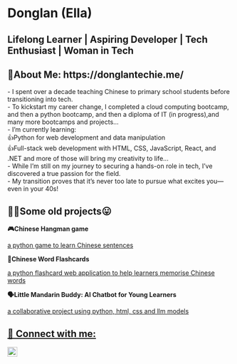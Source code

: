 <h1>Donglan (Ella)<br/></h1><h2>Lifelong Learner</a> | Aspiring Developer </a> | Tech Enthusiast</a> | Woman in Tech</a></h2>

<h2>🌱About Me: https://donglantechie.me/</h2> 
- I spent over a decade teaching Chinese to primary school students before transitioning into tech.<br>
- To kickstart my career change, I completed a cloud computing bootcamp, and then a python bootcamp, and then a diploma of IT (in progress),and many more bootcamps and projects...<br>
- I’m currently learning:<br>
👍Python for web development and data manipulation<br>
👍Full-stack web development with HTML, CSS, JavaScript, React, and .NET and more of those will bring my creativity to life...<br>
- While I’m still on my journey to securing a hands-on role in tech, I’ve discovered a true passion for the field.<br>
- My transition proves that it’s never too late to pursue what excites you—even in your 40s!<br>

<h2>👨‍💻Some old projects😛</h2>
<p><b>🎮Chinese Hangman game</b></p>
<a href="https://chinese-hangman-game.azurewebsites.net/">a python game to learn Chinese sentences</a></p>
<p><b>📝Chinese Word Flashcards</b></p>
<a href="https://chinese-flashcards.azurewebsites.net/">a python flashcard web application to help learners memorise Chinese words</a></p>
<p><b>🗣️Little Mandarin Buddy: AI Chatbot for Young Learners</b></p>
<a href="https://child-chatbot-aneahubvf9bjgwh3.australiasoutheast-01.azurewebsites.net/">a collaborative project using python, html, css and llm models
<h2> 🤳 Connect with me:</h2>

[<img align="left" alt="DonglanLiang | LinkedIn" width="22px" src="https://cdn.jsdelivr.net/npm/simple-icons@v3/icons/linkedin.svg" />][linkedin]

[linkedin]: https://www.linkedin.com/in/donglan-liang-589271324/

<!--
**Donglan-digital/Donglan-digital** is a ✨ _special_ ✨ repository because its `README.md` (this file) appears on your GitHub profile.

Here are some ideas to get you started:

- 🔭 I’m currently working on ...
- 🌱 I’m currently learning ...
- 👯 I’m looking to collaborate on ...
- 🤔 I’m looking for help with ...
- 💬 Ask me about ...
- 📫 How to reach me: ...
- 😄 Pronouns: ...
- ⚡ Fun fact: ...
-->
